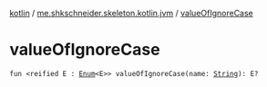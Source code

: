 [kotlin](../index.md) / [me.shkschneider.skeleton.kotlin.jvm](index.md) / [valueOfIgnoreCase](./value-of-ignore-case.md)

# valueOfIgnoreCase

`fun <reified E : `[`Enum`](https://kotlinlang.org/api/latest/jvm/stdlib/kotlin/-enum/index.html)`<E>> valueOfIgnoreCase(name: `[`String`](https://kotlinlang.org/api/latest/jvm/stdlib/kotlin/-string/index.html)`): E?`
